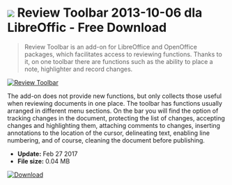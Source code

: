 # ![](https://cdn.softexe.net/static/icon/win.gif) Review Toolbar 2013-10-06 dla LibreOffic - Free Download

> Review Toolbar is an add-on for LibreOffice and OpenOffice packages, which facilitates access to reviewing functions. Thanks to it, on one toolbar there are functions such as the ability to place a note, highlighter and record changes.

[![Review Toolbar](https://gallery.dpcdn.pl/imgc/Tools/71455/g_-_420x350_1.5_-_x20160920124016_0.png)](https://softexe.net/win/business/other/review-toolbar:pppfR.html)

The add-on does not provide new functions, but only collects those useful when reviewing documents in one place. The toolbar has functions usually arranged in different menu sections. On the bar you will find the option of tracking changes in the document, protecting the list of changes, accepting changes and highlighting them, attaching comments to changes, inserting annotations to the location of the cursor, delineating text, enabling line numbering, and of course, cleaning the document before publishing.


- **Update:** Feb 27 2017
- **File size:** 0.04 MB

[![Download](https://cdn.softexe.net/static/img/download.png)](https://softexe.net/win/business/other/review-toolbar:pppfR.html)

